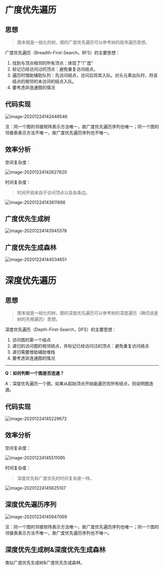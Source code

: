 # 广度优先遍历

## 思想

> 图本就是一般化的树，图的广度优先遍历可以参考树的层序遍历思想。

广度优先遍历（Breadth-First-Search，BFS）的主要思想：

1. 找到与顶点相邻的所有顶点：体现了“广度”
2. 标记已经访问过的顶点：避免重复访问结点。
3. 遍历时借助辅助队列：先访问结点，访问后将其入队。对头元素出队时，将该结点的相邻的未访问的结点入队。
4. 要考虑非连通图的情况



## 代码实现

![image-20201224142448546](https://gitee.com/llillz/images/raw/master/image-20201224142448546.png)



注：同一个图的邻接矩阵表示方法唯一，故广度优先遍历序列也唯一；同一个图的邻接表表示方法不唯一，故广度优先遍历序列也不唯一。



## 效率分析

空间复杂度：

![image-20201224142627620](https://gitee.com/llillz/images/raw/master/image-20201224142627620.png)



时间复杂度：

> 时间开销来自于访问顶点以及各条边。

![image-20201224143611666](https://gitee.com/llillz/images/raw/master/image-20201224143611666.png)



## 广度优先生成树

![image-20201224143945578](https://gitee.com/llillz/images/raw/master/image-20201224143945578.png)



## 广度优先生成森林

![image-20201224144034651](https://gitee.com/llillz/images/raw/master/image-20201224144034651.png)

# 深度优先遍历

## 思想

> 图本就是一般化的树，图的深度优先遍历可以参考树的深度遍历（确切说是树的先根遍历）思想。

深度优先遍历（Depth-First-Search，DFS）的主要思想：

1. 访问图的第一个结点
2. 递归的访问图的相邻结点，并标记已经访问过的顶点：避免重复访问结点
3. 递归需要借助辅助堆栈
4. 要考虑非连通图的情况



---

**Q：如何判断一个图是否连通？**

A：深度优先遍历一个图，如果从起始顶点开始能遍历完所有结点，则说明图连通。

## 代码实现

![image-20201224145229672](https://gitee.com/llillz/images/raw/master/image-20201224145229672.png)





## 效率分析

空间复杂度：

![image-20201224145511095](https://gitee.com/llillz/images/raw/master/image-20201224145511095.png)



时间复杂度：

> 深度优先和广度优先的时间复杂度一样。

![image-20201224145625107](https://gitee.com/llillz/images/raw/master/image-20201224145625107.png)



## 深度优先遍历序列

![image-20201224145947069](https://gitee.com/llillz/images/raw/master/image-20201224145947069.png)

注：同一个图的邻接矩阵表示方法唯一，故广度优先遍历序列也唯一；同一个图的邻接表表示方法不唯一，故广度优先遍历序列也不唯一。



## 深度优先生成树&深度优先生成森林

类似广度优先生成树&广度优先生成森林。